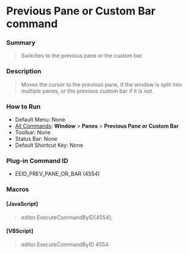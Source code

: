 # Previous Pane or Custom Bar command

### Summary

> Switches to the previous pane or the custom bar.

### Description

> Moves the cursor to the previous pane, if the window is split into multiple panes, or the previous custom bar if it is not.

### How to Run

- Default Menu: None
- [All Commands](../tools/all_commands): **Window**
\> **Panes**
\> **Previous Pane or Custom Bar**
- Toolbar: None
- Status Bar: None
- Default Shortcut Key: None

### Plug-in Command ID

- EEID\_PREV\_PANE\_OR\_BAR (4554)

### Macros

#### \[JavaScript\]

> editor.ExecuteCommandByID(4554);

#### \[VBScript\]

> editor.ExecuteCommandByID 4554
